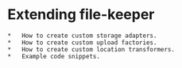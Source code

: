 # Extending file-keeper

    *   How to create custom storage adapters.
    *   How to create custom upload factories.
    *   How to create custom location transformers.
    *   Example code snippets.
